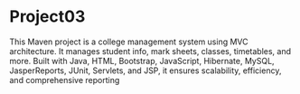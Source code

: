 # Project03
This Maven project is a college management system using MVC architecture. It manages student info, mark sheets, classes, timetables, and more. Built with Java, HTML, Bootstrap, JavaScript, Hibernate, MySQL, JasperReports, JUnit, Servlets, and JSP, it ensures scalability, efficiency, and comprehensive reporting
